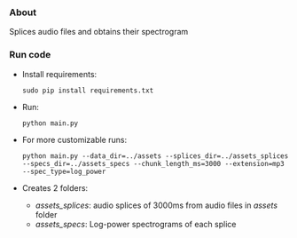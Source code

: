 ### About

Splices audio files and obtains their spectrogram

### Run code
* Install requirements: 
    ```
    sudo pip install requirements.txt
    ```

* Run:
    ```
    python main.py
    ``` 

* For more customizable runs:
    ```
    python main.py --data_dir=../assets --splices_dir=../assets_splices --specs_dir=../assets_specs --chunk_length_ms=3000 --extension=mp3 --spec_type=log_power
    ```

* Creates 2 folders:
    * *assets_splices*: audio splices of 3000ms from audio files in *assets* folder
    * *assets_specs*: Log-power spectrograms of each splice
